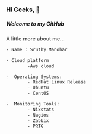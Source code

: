 ### Hi Geeks, 👋
##### Welcome to my GitHub 


A little more about me...

```sh
- Name : Sruthy Manohar

- Cloud platform
        -Aws cloud

-  Operating Systems:
        - RedHat Linux Release
        - Ubuntu
        - CentOS

-  Monitoring Tools:
        - Nixstats
        - Nagios
        - Zabbix
        - PRTG
        
 ```
        
        

